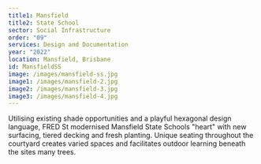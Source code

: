 ```yaml
---
title1: Mansfield
title2: State School
sector: Social Infrastructure
order: "09"
services: Design and Documentation
year: "2022"
location: Mansfield, Brisbane
id: MansfieldSS
image: /images/mansfield-ss.jpg
image1: /images/mansfield-2.jpg
image2: /images/mansfield-3.jpg
image3: /images/mansfield-4.jpg
---
```

Utilising existing shade opportunities and a playful hexagonal design language, FRED St modernised Mansfield State Schools "heart" with new surfacing, tiered decking and fresh planting. Unique seating throughout the courtyard creates varied spaces and facilitates outdoor learning beneath the sites many trees.